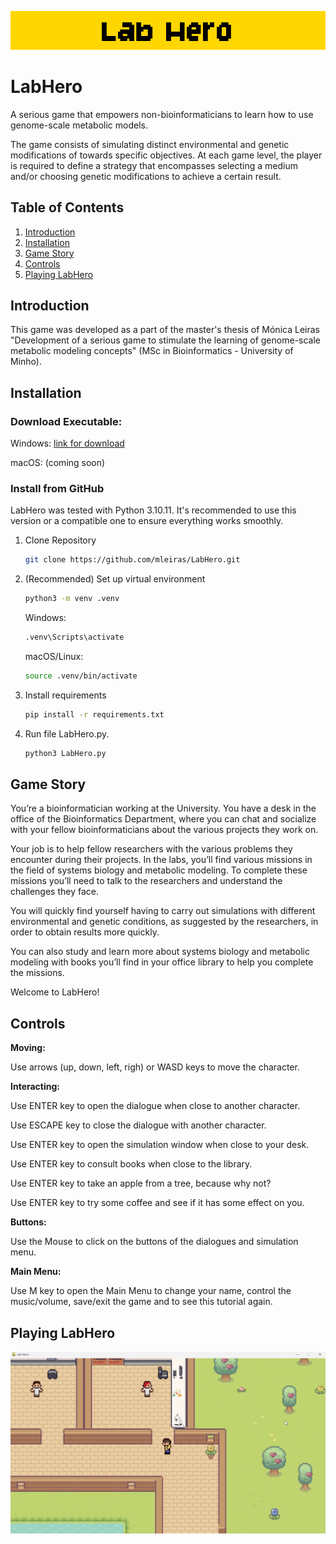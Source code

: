 ![LabHero](LabHero.png)

# LabHero

A serious game that empowers non-bioinformaticians to learn how to use genome-scale metabolic models.

The game consists of simulating distinct environmental and genetic modifications of towards specific objectives. At each game level, the player is required to define a strategy that encompasses selecting a medium and/or choosing genetic modifications to achieve a certain result.


## Table of Contents

 1. [Introduction](#introduction)
 2. [Installation](#installation)
 3. [Game Story](#game-story)
 4. [Controls](#controls)
 5. [Playing LabHero](#playing-labhero)


## Introduction

This game was developed as a part of the master's thesis of Mónica Leiras "Development of a serious game to stimulate the learning of genome-scale metabolic modeling concepts" (MSc in Bioinformatics - University of Minho).

## Installation

### Download Executable:
Windows: [link for download](https://drive.google.com/file/d/1lnpiL0vEoQQWnRdPfIhEp-e2YUq5Is2z/view?usp=sharing)

macOS: (coming soon)

### Install from GitHub

LabHero was tested with Python 3.10.11. It's recommended to use this version or a compatible one to ensure everything works smoothly.

1. Clone Repository
    ```bash
    git clone https://github.com/mleiras/LabHero.git
    ```
2. (Recommended) Set up virtual environment
    ```bash
    python3 -m venv .venv
    ```
    
    Windows:
    ```bash
    .venv\Scripts\activate
    ```
   
   macOS/Linux:
    ```bash
    source .venv/bin/activate
    ```

2. Install requirements
    ```bash
    pip install -r requirements.txt
    ```
3. Run file LabHero.py.
    ```bash
    python3 LabHero.py
    ```


## Game Story 

You’re a bioinformatician working at the University. You have a desk in the office of the Bioinformatics Department, where you can chat and socialize with your fellow bioinformaticians about the various projects they work on.

Your job is to help fellow researchers with the various problems they encounter during their projects. In the labs, you’ll find various missions in the field of systems biology and metabolic modeling. To complete these missions you’ll need to talk to the researchers and understand the challenges they face.

You will quickly find yourself having to carry out simulations with different environmental and genetic conditions, as suggested by the researchers, in order to obtain results more quickly. 

You can also study and learn more about systems biology and metabolic modeling with books you’ll find in your office library to help you complete the missions.

Welcome to LabHero!


## Controls

**Moving:**

Use arrows (up, down, left, righ) or WASD keys to move the character.

**Interacting:**

Use ENTER key to open the dialogue when close to another character.

Use ESCAPE key to close the dialogue with another character.

Use ENTER key to open the simulation window when close to your desk.

Use ENTER key to consult books when close to the library.

Use ENTER key to take an apple from a tree, because why not?

Use ENTER key to try some coffee and see if it has some effect on you.


**Buttons:**

Use the Mouse to click on the buttons of the dialogues and simulation menu.

**Main Menu:**

Use M key to open the Main Menu to change your name, control the music/volume, save/exit the game and to see this tutorial again.

## Playing LabHero

[![Playing LabHero Video](video_labhero.jpg)](https://www.youtube.com/watch?v=ky_Ov7gZDlg)
